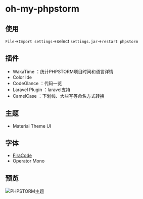 # oh-my-phpstorm

## 使用
`File`->`Import settings`->select `settings.jar`->`restart phpstorm`

## 插件
- WakaTime ：统计PHPSTORM项目时间和语言详情
- Color Ide 
- CodeGlance ：代码一览
- Laravel Plugin ：laravel支持
- CamelCase ：下划线、大些写等命名方式转换

## 主题
- Material Theme UI 

## 字体
- [FiraCode](https://github.com/tonsky/FiraCode)
- Operator Mono

## 预览
![PHPSTORM主题](https://raw.githubusercontent.com/yesterday679/oh-my-phpstorm/master/PHPSTORM%E4%B8%BB%E9%A2%98_1.png)

